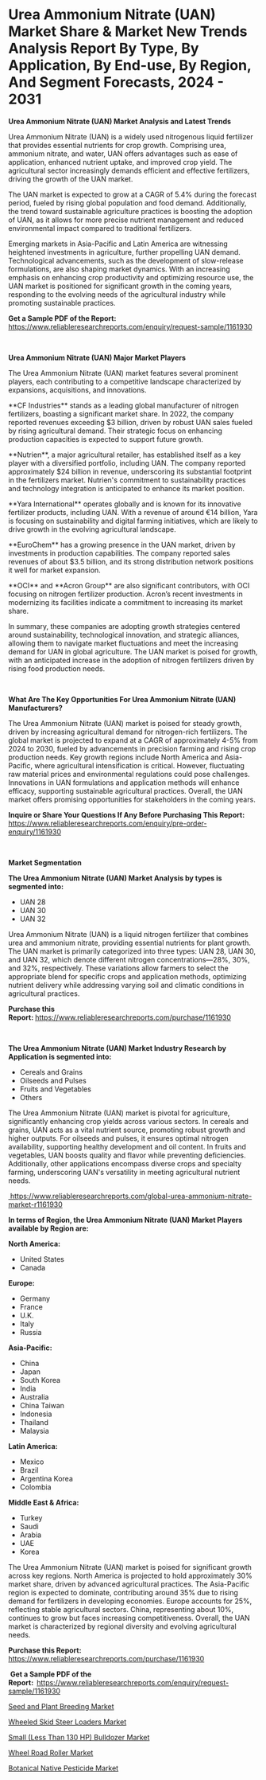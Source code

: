<p><h1>Urea Ammonium Nitrate (UAN) Market Share & Market New Trends Analysis Report By Type, By Application, By End-use, By Region, And Segment Forecasts, 2024 - 2031</h1></p><p><strong>Urea Ammonium Nitrate (UAN) Market Analysis and Latest Trends</strong></p>
<p><p>Urea Ammonium Nitrate (UAN) is a widely used nitrogenous liquid fertilizer that provides essential nutrients for crop growth. Comprising urea, ammonium nitrate, and water, UAN offers advantages such as ease of application, enhanced nutrient uptake, and improved crop yield. The agricultural sector increasingly demands efficient and effective fertilizers, driving the growth of the UAN market. </p><p>The UAN market is expected to grow at a CAGR of 5.4% during the forecast period, fueled by rising global population and food demand. Additionally, the trend toward sustainable agriculture practices is boosting the adoption of UAN, as it allows for more precise nutrient management and reduced environmental impact compared to traditional fertilizers. </p><p>Emerging markets in Asia-Pacific and Latin America are witnessing heightened investments in agriculture, further propelling UAN demand. Technological advancements, such as the development of slow-release formulations, are also shaping market dynamics. With an increasing emphasis on enhancing crop productivity and optimizing resource use, the UAN market is positioned for significant growth in the coming years, responding to the evolving needs of the agricultural industry while promoting sustainable practices.</p></p>
<p><strong>Get a Sample PDF of the Report:&nbsp;</strong> <a href="https://www.reliableresearchreports.com/enquiry/request-sample/1161930?utm_campaign=11&utm_medium=2&utm_source=Github&utm_content=ia&utm_term=01112024&utm_id=urea-ammonium-nitrate-uan">https://www.reliableresearchreports.com/enquiry/request-sample/1161930</a></p>
<p>&nbsp;</p>
<p><strong>Urea Ammonium Nitrate (UAN) Major Market Players</strong></p>
<p><p>The Urea Ammonium Nitrate (UAN) market features several prominent players, each contributing to a competitive landscape characterized by expansions, acquisitions, and innovations. </p><p>**CF Industries** stands as a leading global manufacturer of nitrogen fertilizers, boasting a significant market share. In 2022, the company reported revenues exceeding $3 billion, driven by robust UAN sales fueled by rising agricultural demand. Their strategic focus on enhancing production capacities is expected to support future growth.</p><p>**Nutrien**, a major agricultural retailer, has established itself as a key player with a diversified portfolio, including UAN. The company reported approximately $24 billion in revenue, underscoring its substantial footprint in the fertilizers market. Nutrien's commitment to sustainability practices and technology integration is anticipated to enhance its market position.</p><p>**Yara International** operates globally and is known for its innovative fertilizer products, including UAN. With a revenue of around €14 billion, Yara is focusing on sustainability and digital farming initiatives, which are likely to drive growth in the evolving agricultural landscape.</p><p>**EuroChem** has a growing presence in the UAN market, driven by investments in production capabilities. The company reported sales revenues of about $3.5 billion, and its strong distribution network positions it well for market expansion.</p><p>**OCI** and **Acron Group** are also significant contributors, with OCI focusing on nitrogen fertilizer production. Acron’s recent investments in modernizing its facilities indicate a commitment to increasing its market share.</p><p>In summary, these companies are adopting growth strategies centered around sustainability, technological innovation, and strategic alliances, allowing them to navigate market fluctuations and meet the increasing demand for UAN in global agriculture. The UAN market is poised for growth, with an anticipated increase in the adoption of nitrogen fertilizers driven by rising food production needs.</p></p>
<p>&nbsp;</p>
<p><strong>What Are The Key Opportunities For Urea Ammonium Nitrate (UAN) Manufacturers?</strong></p>
<p><p>The Urea Ammonium Nitrate (UAN) market is poised for steady growth, driven by increasing agricultural demand for nitrogen-rich fertilizers. The global market is projected to expand at a CAGR of approximately 4-5% from 2024 to 2030, fueled by advancements in precision farming and rising crop production needs. Key growth regions include North America and Asia-Pacific, where agricultural intensification is critical. However, fluctuating raw material prices and environmental regulations could pose challenges. Innovations in UAN formulations and application methods will enhance efficacy, supporting sustainable agricultural practices. Overall, the UAN market offers promising opportunities for stakeholders in the coming years.</p></p>
<p><strong>Inquire or Share Your Questions If Any Before Purchasing This Report:</strong> <a href="https://www.reliableresearchreports.com/enquiry/pre-order-enquiry/1161930?utm_campaign=11&utm_medium=2&utm_source=Github&utm_content=ia&utm_term=01112024&utm_id=urea-ammonium-nitrate-uan">https://www.reliableresearchreports.com/enquiry/pre-order-enquiry/1161930</a></p>
<p>&nbsp;</p>
<p><strong>Market Segmentation</strong></p>
<p><strong>The Urea Ammonium Nitrate (UAN) Market Analysis by types is segmented into:</strong></p>
<p><ul><li>UAN 28</li><li>UAN 30</li><li>UAN 32</li></ul></p>
<p><p>Urea Ammonium Nitrate (UAN) is a liquid nitrogen fertilizer that combines urea and ammonium nitrate, providing essential nutrients for plant growth. The UAN market is primarily categorized into three types: UAN 28, UAN 30, and UAN 32, which denote different nitrogen concentrations—28%, 30%, and 32%, respectively. These variations allow farmers to select the appropriate blend for specific crops and application methods, optimizing nutrient delivery while addressing varying soil and climatic conditions in agricultural practices.</p></p>
<p><strong>Purchase this Report:&nbsp;</strong><a href="https://www.reliableresearchreports.com/purchase/1161930?utm_campaign=11&utm_medium=2&utm_source=Github&utm_content=ia&utm_term=01112024&utm_id=urea-ammonium-nitrate-uan">https://www.reliableresearchreports.com/purchase/1161930</a></p>
<p>&nbsp;</p>
<p><strong>The Urea Ammonium Nitrate (UAN) Market Industry Research by Application is segmented into:</strong></p>
<p><ul><li>Cereals and Grains</li><li>Oilseeds and Pulses</li><li>Fruits and Vegetables</li><li>Others</li></ul></p>
<p><p>The Urea Ammonium Nitrate (UAN) market is pivotal for agriculture, significantly enhancing crop yields across various sectors. In cereals and grains, UAN acts as a vital nutrient source, promoting robust growth and higher outputs. For oilseeds and pulses, it ensures optimal nitrogen availability, supporting healthy development and oil content. In fruits and vegetables, UAN boosts quality and flavor while preventing deficiencies. Additionally, other applications encompass diverse crops and specialty farming, underscoring UAN's versatility in meeting agricultural nutrient needs.</p></p>
<p><a href="https://www.reliableresearchreports.com/global-urea-ammonium-nitrate-market-r1161930?utm_campaign=11&utm_medium=2&utm_source=Github&utm_content=ia&utm_term=01112024&utm_id=urea-ammonium-nitrate-uan">&nbsp;https://www.reliableresearchreports.com/global-urea-ammonium-nitrate-market-r1161930</a></p>
<p><strong>In terms of Region, the Urea Ammonium Nitrate (UAN) Market Players available by Region are:</strong></p>
<p>
    <p> <strong> North America: </strong>
        <ul>
            <li>United States</li>
            <li>Canada</li>
        </ul>
        </p> 
    <p> <strong> Europe: </strong>
        <ul>
            <li>Germany</li>
            <li>France</li>
            <li>U.K.</li>
            <li>Italy</li>
            <li>Russia</li>
        </ul>
        </p> 
    <p> <strong> Asia-Pacific: </strong>
        <ul>
            <li>China</li>
            <li>Japan</li>
            <li>South Korea</li>
            <li>India</li>
            <li>Australia</li>
            <li>China Taiwan</li>
            <li>Indonesia</li>
            <li>Thailand</li>
            <li>Malaysia</li>
        </ul>
        </p> 
    <p> <strong> Latin America: </strong>
        <ul>
            <li>Mexico</li>
            <li>Brazil</li>
            <li>Argentina Korea</li>
            <li>Colombia</li>
        </ul>
        </p> 
    <p> <strong> Middle East & Africa: </strong>
        <ul>
            <li>Turkey</li>
            <li>Saudi</li>
            <li>Arabia</li>
            <li>UAE</li>
            <li>Korea</li>
        </ul>
    </p>
    </p>
<p><p>The Urea Ammonium Nitrate (UAN) market is poised for significant growth across key regions. North America is projected to hold approximately 30% market share, driven by advanced agricultural practices. The Asia-Pacific region is expected to dominate, contributing around 35% due to rising demand for fertilizers in developing economies. Europe accounts for 25%, reflecting stable agricultural sectors. China, representing about 10%, continues to grow but faces increasing competitiveness. Overall, the UAN market is characterized by regional diversity and evolving agricultural needs.</p></p>
<p><strong>Purchase this Report: </strong><a href="https://www.reliableresearchreports.com/purchase/1161930?utm_campaign=11&utm_medium=2&utm_source=Github&utm_content=ia&utm_term=01112024&utm_id=urea-ammonium-nitrate-uan">https://www.reliableresearchreports.com/purchase/1161930</a></p>
<p>&nbsp;<strong>Get a Sample PDF of the Report:&nbsp;&nbsp;</strong><a href="https://www.reliableresearchreports.com/enquiry/request-sample/1161930?utm_campaign=11&utm_medium=2&utm_source=Github&utm_content=ia&utm_term=01112024&utm_id=urea-ammonium-nitrate-uan">https://www.reliableresearchreports.com/enquiry/request-sample/1161930</a></p>
<p><strong></strong></p>
<p><p><a href="https://github.com/ambertqocronceb/Market-Research-Report-List-1/blob/main/seed-and-plant-breeding-market.md?utm_campaign=11&utm_medium=2&utm_source=Github&utm_content=ia&utm_term=01112024&utm_id=urea-ammonium-nitrate-uan">Seed and Plant Breeding Market</a></p><p><a href="https://issuu.com/reportprime-2/docs/wheeled-skid-steer-loaders-market-s_485dc5a443503e?utm_campaign=11&utm_medium=2&utm_source=Github&utm_content=ia&utm_term=01112024&utm_id=urea-ammonium-nitrate-uan">Wheeled Skid Steer Loaders Market</a></p><p><a href="https://issuu.com/reportprime-2/docs/small-less-than-130-hp-bulldozer-ma_dff87c64895873?utm_campaign=11&utm_medium=2&utm_source=Github&utm_content=ia&utm_term=01112024&utm_id=urea-ammonium-nitrate-uan">Small (Less Than 130 HP) Bulldozer Market</a></p><p><a href="https://issuu.com/reportprime-2/docs/wheel-road-roller-market-size-2030._c97602655efecc?utm_campaign=11&utm_medium=2&utm_source=Github&utm_content=ia&utm_term=01112024&utm_id=urea-ammonium-nitrate-uan">Wheel Road Roller Market</a></p><p><a href="https://github.com/lawriesievelwij/Market-Research-Report-List-1/blob/main/botanical-native-pesticide-market.md?utm_campaign=11&utm_medium=2&utm_source=Github&utm_content=ia&utm_term=01112024&utm_id=urea-ammonium-nitrate-uan">Botanical Native Pesticide Market</a></p></p>